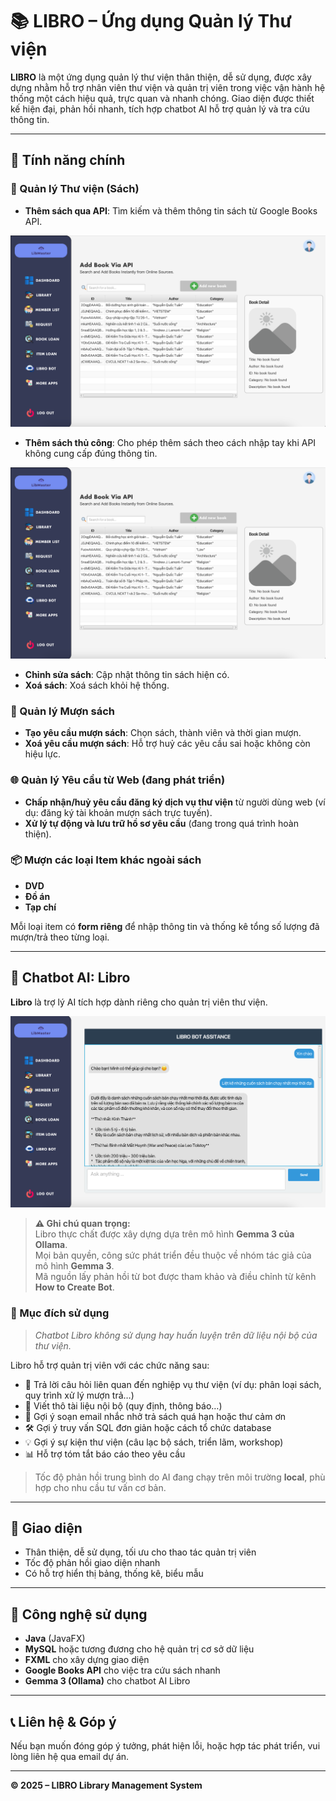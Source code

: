 # 📚 LIBRO – Ứng dụng Quản lý Thư viện

**LIBRO** là một ứng dụng quản lý thư viện thân thiện, dễ sử dụng, được xây dựng nhằm hỗ trợ nhân viên thư viện và quản trị viên trong việc vận hành hệ thống một cách hiệu quả, trực quan và nhanh chóng. Giao diện được thiết kế hiện đại, phản hồi nhanh, tích hợp chatbot AI hỗ trợ quản lý và tra cứu thông tin.

---

## 🧩 Tính năng chính

### 📖 Quản lý Thư viện (Sách)
- **Thêm sách qua API**: Tìm kiếm và thêm thông tin sách từ Google Books API.

![Giao diện thêm sách qua API](image/addBookAPI.png "Giao diện thêm sách qua API")

- **Thêm sách thủ công**: Cho phép thêm sách theo cách nhập tay khi API không cung cấp đúng thông tin.

![Giao diện thêm sách thủ công](image/addBookAPI.png "Giao diện thêm sách qua API")
- **Chỉnh sửa sách**: Cập nhật thông tin sách hiện có.
- **Xoá sách**: Xoá sách khỏi hệ thống.

### 📕 Quản lý Mượn sách
- **Tạo yêu cầu mượn sách**: Chọn sách, thành viên và thời gian mượn.
- **Xoá yêu cầu mượn sách**: Hỗ trợ huỷ các yêu cầu sai hoặc không còn hiệu lực.

### 🌐 Quản lý Yêu cầu từ Web (đang phát triển)
- **Chấp nhận/huỷ yêu cầu đăng ký dịch vụ thư viện** từ người dùng web (ví dụ: đăng ký tài khoản mượn sách trực tuyến).
- **Xử lý tự động và lưu trữ hồ sơ yêu cầu** (đang trong quá trình hoàn thiện).

### 📦 Mượn các loại Item khác ngoài sách
- **DVD**
- **Đồ án**
- **Tạp chí**

Mỗi loại item có **form riêng** để nhập thông tin và thống kê tổng số lượng đã mượn/trả theo từng loại.

---

## 🤖 Chatbot AI: Libro

**Libro** là trợ lý AI tích hợp dành riêng cho quản trị viên thư viện.

![Chat Bot AI LIBRO](image/libroBot.png "Giao diện chat bot AI LIBRO")

> **⚠️ Ghi chú quan trọng:**  
> Libro thực chất được xây dựng dựa trên mô hình **Gemma 3 của Ollama**.  
> Mọi bản quyền, công sức phát triển đều thuộc về nhóm tác giả của mô hình **Gemma 3**.  
> Mã nguồn lấy phản hồi từ bot được tham khảo và điều chỉnh từ kênh **How to Create Bot**.

### 📌 Mục đích sử dụng
> *Chatbot Libro không sử dụng hay huấn luyện trên dữ liệu nội bộ của thư viện.*

Libro hỗ trợ quản trị viên với các chức năng sau:
- 🧠 Trả lời câu hỏi liên quan đến nghiệp vụ thư viện (ví dụ: phân loại sách, quy trình xử lý mượn trả…)
- 📄 Viết thô tài liệu nội bộ (quy định, thông báo…)
- 🧾 Gợi ý soạn email nhắc nhở trả sách quá hạn hoặc thư cảm ơn
- 🛠️ Gợi ý truy vấn SQL đơn giản hoặc cách tổ chức database
- 💡 Gợi ý sự kiện thư viện (câu lạc bộ sách, triển lãm, workshop)
- 📊 Hỗ trợ tóm tắt báo cáo theo yêu cầu

> Tốc độ phản hồi trung bình do AI đang chạy trên môi trường **local**, phù hợp cho nhu cầu tư vấn cơ bản.

---

## 🎨 Giao diện
- Thân thiện, dễ sử dụng, tối ưu cho thao tác quản trị viên
- Tốc độ phản hồi giao diện nhanh
- Có hỗ trợ hiển thị bảng, thống kê, biểu mẫu

---

## 📂 Công nghệ sử dụng
- **Java** (JavaFX)
- **MySQL** hoặc tương đương cho hệ quản trị cơ sở dữ liệu
- **FXML** cho xây dựng giao diện
- **Google Books API** cho việc tra cứu sách nhanh
- **Gemma 3 (Ollama)** cho chatbot AI Libro

---

## 📞 Liên hệ & Góp ý
Nếu bạn muốn đóng góp ý tưởng, phát hiện lỗi, hoặc hợp tác phát triển, vui lòng liên hệ qua email dự án.

---

**© 2025 – LIBRO Library Management System**
